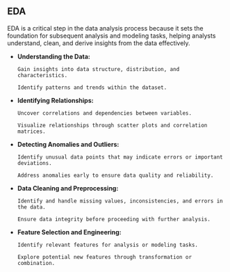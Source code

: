 ## EDA

EDA is a critical step in the data analysis process because it sets the foundation for subsequent analysis and modeling tasks, helping analysts understand, clean, and derive insights from the data effectively.

- **Understanding the Data:**

      Gain insights into data structure, distribution, and characteristics.

      Identify patterns and trends within the dataset.

- **Identifying Relationships:**

      Uncover correlations and dependencies between variables.

      Visualize relationships through scatter plots and correlation matrices.

- **Detecting Anomalies and Outliers:**

      Identify unusual data points that may indicate errors or important deviations.

      Address anomalies early to ensure data quality and reliability.

- **Data Cleaning and Preprocessing:**

      Identify and handle missing values, inconsistencies, and errors in the data.

      Ensure data integrity before proceeding with further analysis.

- **Feature Selection and Engineering:**

      Identify relevant features for analysis or modeling tasks.

      Explore potential new features through transformation or combination.
